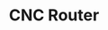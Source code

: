 ---
layout: equipment
title: CNC Router
permalink: /docs/equipment/cnc_router/
name: Laser Cutter
parent: Equipment
picture: /data/productpictures/cnc.jpg
description: |
   Sapphire TC6090
   work area 600 x 900mm
rate: Red
qty: 1
manual: /data/equipment/Redsail_RS80_5070_laser_cutter/RDWorks V8 software user manual.pdf
sop: https://example.com/laser-cutter-sop
materials:
  - MDF 0-9mm
  - Acrylic  0-7mm
  - Ply 0-9mm
  - Pine 0-12mm
  
resources:
  - title: Laser Cutting Basics
    link: https://example.com/laser-cutting-basics
  - title: Advanced Engraving Techniques
    link: https://example.com/advanced-engraving
---
